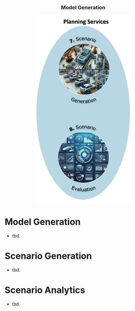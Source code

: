 <div align="center">
    <h3>Model Generation</h3>
    <img src="docs/assets/imgs/planning_services.png" width="300" height="600" />
</div>

# Model Generation

- tbd.

# Scenario Generation

- tbd.

# Scenario Analytics

- tbd.
